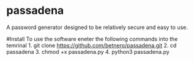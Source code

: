 # passadena
A password generator designed to be relatively secure and easy to use. 

#Install
To use the software eneter the following commands into the temrinal
    1. git clone https://github.com/betnero/passadena.git
    2. cd passadena
    3. chmod +x passadena.py
    4. python3 passadena.py
    

